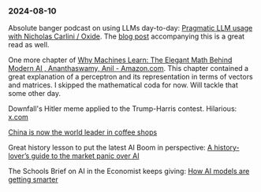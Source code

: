 ### 2024-08-10

Absolute banger podcast on using LLMs day-to-day: [Pragmatic LLM usage with Nicholas Carlini / Oxide](https://oxide.computer/podcasts/oxide-and-friends/2038761). The [blog post](https://nicholas.carlini.com/writing/2024/how-i-use-ai.html) accompanying this is a great read as well.

One more chapter of [Why Machines Learn: The Elegant Math Behind Modern AI , Ananthaswamy, Anil - Amazon.com](https://www.amazon.com/Why-Machines-Learn-Elegant-Behind-ebook/dp/B0CF1223R8). This chapter contained a great explanation of a perceptron and its representation in terms of vectors and matrices. I skipped the mathematical coda for now. Will tackle that some other day.

Downfall's Hitler meme applied to the Trump-Harris contest. Hilarious: [x.com](https://x.com/SundaeDivine/status/1821603087985054052)

[China is now the world leader in coffee shops](https://www.economist.com/china/2024/08/08/china-is-now-the-world-leader-in-coffee-shops)

Great history lesson to put the latest AI Boom in perspective: [A history-lover’s guide to the market panic over AI](https://www.economist.com/business/2024/08/06/a-history-lovers-guide-to-the-market-panic-over-ai)

The Schools Brief on AI in the Economist keeps giving: [How AI models are getting smarter](https://www.economist.com/schools-brief/2024/08/06/how-ai-models-are-getting-smarter)



